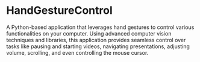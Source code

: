 # HandGestureControl
A Python-based application that leverages hand gestures to control various functionalities on your computer. Using advanced computer vision techniques and libraries, this application provides seamless control over tasks like pausing and starting videos, navigating presentations, adjusting volume, scrolling, and even controlling the mouse cursor.
